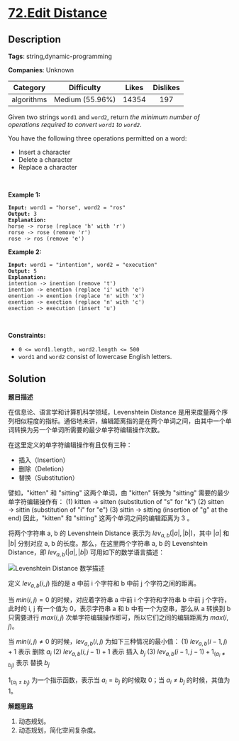 # [72.Edit Distance](https://leetcode.com/problems/edit-distance/description/)

## Description

**Tags**: string,dynamic-programming

**Companies**: Unknown

| Category | Difficulty | Likes | Dislikes |
| :------: | :--------: | :---: | :------: |
| algorithms | Medium (55.96%) | 14354 | 197 |

<p>Given two strings <code>word1</code> and <code>word2</code>, return <em>the minimum number of operations required to convert <code>word1</code> to <code>word2</code></em>.</p>
<p>You have the following three operations permitted on a word:</p>
<ul>
  <li>Insert a character</li>
  <li>Delete a character</li>
  <li>Replace a character</li>
</ul>
<p>&nbsp;</p>
<p><strong class="example">Example 1:</strong></p>
<pre><code><strong>Input:</strong> word1 = &quot;horse&quot;, word2 = &quot;ros&quot;
<strong>Output:</strong> 3
<strong>Explanation:</strong> 
horse -&gt; rorse (replace &#39;h&#39; with &#39;r&#39;)
rorse -&gt; rose (remove &#39;r&#39;)
rose -&gt; ros (remove &#39;e&#39;)</code></pre>
<p><strong class="example">Example 2:</strong></p>
<pre><code><strong>Input:</strong> word1 = &quot;intention&quot;, word2 = &quot;execution&quot;
<strong>Output:</strong> 5
<strong>Explanation:</strong> 
intention -&gt; inention (remove &#39;t&#39;)
inention -&gt; enention (replace &#39;i&#39; with &#39;e&#39;)
enention -&gt; exention (replace &#39;n&#39; with &#39;x&#39;)
exention -&gt; exection (replace &#39;n&#39; with &#39;c&#39;)
exection -&gt; execution (insert &#39;u&#39;)</code></pre>
<p>&nbsp;</p>
<p><strong>Constraints:</strong></p>
<ul>
  <li><code>0 &lt;= word1.length, word2.length &lt;= 500</code></li>
  <li><code>word1</code> and <code>word2</code> consist of lowercase English letters.</li>
</ul>

## Solution

**题目描述**

在信息论、语言学和计算机科学领域，Levenshtein Distance 是用来度量两个序列相似程度的指标。通俗地来讲，编辑距离指的是在两个单词之间，由其中一个单词转换为另一个单词所需要的最少单字符编辑操作次数。

在这里定义的单字符编辑操作有且仅有三种：

- 插入（Insertion）
- 删除（Deletion）
- 替换（Substitution）

譬如，"kitten" 和 "sitting" 这两个单词，由 "kitten" 转换为 "sitting" 需要的最少单字符编辑操作有：
(1) kitten → sitten (substitution of "s" for "k")
(2) sitten → sittin (substitution of "i" for "e")
(3) sittin → sitting (insertion of "g" at the end)
因此，"kitten" 和 "sitting" 这两个单词之间的编辑距离为 3 。

将两个字符串 a, b 的 Levenshtein Distance 表示为 $lev_{a,b}(|a|, |b|)$，其中 $|a|$ 和 $|b|$ 分别对应 a, b 的长度。那么，在这里两个字符串 a, b 的 Levenshtein Distance，即 $lev_{a,b}(|a|, |b|)$ 可用如下的数学语言描述：

![Levenshtein Distance 数学描述](https://gitlab.com/convexwf/convex-resource/-/raw/master/convex-notes/leetcode-Levenshtein_Distance_数学描述.png)

定义 $lev_{a,b}(i, j)$ 指的是 a 中前 i 个字符和 b 中前 j 个字符之间的距离。

当 $min(i, j) = 0$ 的时候，对应着字符串 a 中前 i 个字符和字符串 b 中前 j 个字符，此时的 i, j 有一个值为 0，表示字符串 a 和 b 中有一个为空串，那么从 a 转换到 b 只需要进行 $max(i, j)$ 次单字符编辑操作即可，所以它们之间的编辑距离为 $max(i, j)$。

当 $min(i, j) \ne 0$ 的时候，$lev_{a,b}(i, j)$ 为如下三种情况的最小值：
(1) $lev_{a,b}(i-1, j) + 1$ 表示 删除 $a_i$
(2) $lev_{a,b}(i, j-1) + 1$ 表示 插入 $b_j$
(3) $lev_{a,b}(i-1, j-1)+1_{(a_i \ne b_j)}$ 表示 替换 $b_j$

$1_{(a_i \ne b_j)}$ 为一个指示函数，表示当 $a_i = b_j$ 的时候取 0；当 $a_i \ne b_j$ 的时候，其值为 1。

**解题思路**

1. 动态规划。
2. 动态规划，简化空间复杂度。

